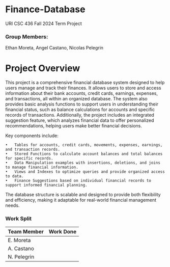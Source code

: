# Finance-Database
URI CSC 436 Fall 2024 Term Project

### Group Members:
Ethan Moreta, Angel Castano, Nicolas Pelegrin

# Project Overview

This project is a comprehensive financial database system designed to help users manage and track their finances. It allows users to store and access information about their bank accounts, credit cards, earnings, expenses, and transactions, all within an organized database. The system also provides basic analysis functions to support users in understanding their financial status, such as balance calculations for accounts and specific records of transactions. Additionally, the project includes an integrated suggestion feature, which analyzes financial data to offer personalized recommendations, helping users make better financial decisions.

Key components include:

	•	Tables for accounts, credit cards, movements, expenses, earnings, and transaction records.
	•	Stored Functions to calculate account balances and total balances for specific records.
	•	Data Manipulation examples with insertions, deletions, and joins to manage financial information.
	•	Views and Indexes to optimize queries and provide organized access to data.
	•	Finance Suggestions based on individual financial records to support informed financial planning.

The database structure is scalable and designed to provide both flexibility and efficiency, making it adaptable for real-world financial management needs.






### Work Split
|Team Member|     Work Done      |
|--|--|
| E. Moreta   |     |
| A. Castano  |     |
| N. Pelegrin |     | 
